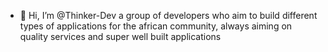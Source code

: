 - 👋 Hi, I’m @Thinker-Dev a group of developers who aim to build different types of applications for the african community, always aiming on quality services and super 
 well built applications

<!---
Thinker-Dev/Thinker-Dev is a ✨ special ✨ repository because its `README.md` (this file) appears on your GitHub profile.
You can click the Preview link to take a look at your changes.
--->
